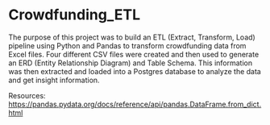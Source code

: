 # Crowdfunding_ETL
The purpose of this project was to build an ETL (Extract, Transform, Load) pipeline using Python and Pandas to transform crowdfunding data from Excel files. Four different CSV files were created and then used to generate an ERD (Entity Relationship Diagram) and Table Schema. This information was then extracted and loaded into a Postgres database to analyze the data and get insight information.

Resources:
https://pandas.pydata.org/docs/reference/api/pandas.DataFrame.from_dict.html